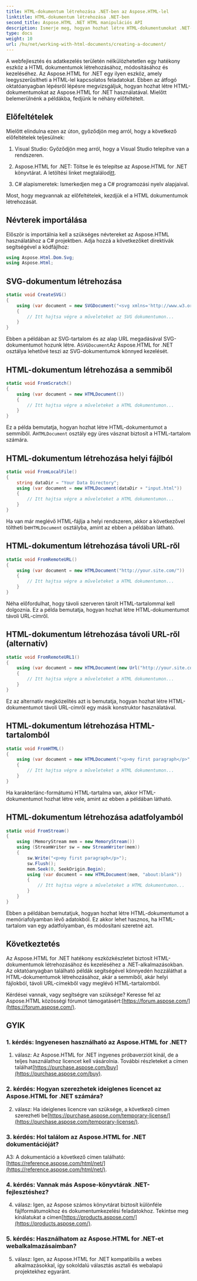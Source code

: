 ```yaml
---
title: HTML-dokumentum létrehozása .NET-ben az Aspose.HTML-lel
linktitle: HTML-dokumentum létrehozása .NET-ben
second_title: Aspose.HTML .NET HTML manipulációs API
description: Ismerje meg, hogyan hozhat létre HTML-dokumentumokat .NET-ben az Aspose.HTML használatával, a semmiből vagy URL-ekből. Átfogó oktatóanyag webfejlesztőknek.
type: docs
weight: 10
url: /hu/net/working-with-html-documents/creating-a-document/
---
```


A webfejlesztés és adatkezelés területén nélkülözhetetlen egy hatékony eszköz a HTML dokumentumok létrehozásához, módosításához és kezeléséhez. Az Aspose.HTML for .NET egy ilyen eszköz, amely leegyszerűsítheti a HTML-lel kapcsolatos feladatokat. Ebben az átfogó oktatóanyagban lépésről lépésre megvizsgáljuk, hogyan hozhat létre HTML-dokumentumokat az Aspose.HTML for .NET használatával. Mielőtt belemerülnénk a példákba, fedjünk le néhány előfeltételt.

## Előfeltételek

Mielőtt elindulna ezen az úton, győződjön meg arról, hogy a következő előfeltételek teljesülnek:

1. Visual Studio: Győződjön meg arról, hogy a Visual Studio telepítve van a rendszeren.

2.  Aspose.HTML for .NET: Töltse le és telepítse az Aspose.HTML for .NET könyvtárat. A letöltési linket megtalálod[itt](https://releases.aspose.com/html/net/).

3. C# alapismeretek: Ismerkedjen meg a C# programozási nyelv alapjaival.

Most, hogy megvannak az előfeltételek, kezdjük el a HTML dokumentumok létrehozását.

## Névterek importálása

Először is importálnia kell a szükséges névtereket az Aspose.HTML használatához a C# projektben. Adja hozzá a következőket direktívák segítségével a kódfájlhoz:

```csharp
using Aspose.Html.Dom.Svg;
using Aspose.Html;
```

## SVG-dokumentum létrehozása

```csharp
static void CreateSVG()
{
    using (var document = new SVGDocument("<svg xmlns='http://www.w3.org/2000/svg'><circle cx='50' cy='50' r='40'/></svg>", "about:blank"))
    {
        // Itt hajtsa végre a műveleteket az SVG dokumentumon...
    }
}
```

 Ebben a példában az SVG-tartalom és az alap URL megadásával SVG-dokumentumot hozunk létre. A`SVGDocument`Az Aspose.HTML for .NET osztálya lehetővé teszi az SVG-dokumentumok könnyed kezelését.

## HTML-dokumentum létrehozása a semmiből

```csharp
static void FromScratch()
{
    using (var document = new HTMLDocument())
    {
        // Itt hajtsa végre a műveleteket a HTML dokumentumon...
    }
}
```

 Ez a példa bemutatja, hogyan hozhat létre HTML-dokumentumot a semmiből. A`HTMLDocument` osztály egy üres vásznat biztosít a HTML-tartalom számára.

## HTML-dokumentum létrehozása helyi fájlból

```csharp
static void FromLocalFile()
{
    string dataDir = "Your Data Directory";
    using (var document = new HTMLDocument(dataDir + "input.html"))
    {
        // Itt hajtsa végre a műveleteket a HTML dokumentumon...
    }
}
```

 Ha van már meglévő HTML-fájlja a helyi rendszeren, akkor a következővel töltheti be`HTMLDocument` osztályba, amint az ebben a példában látható.

## HTML-dokumentum létrehozása távoli URL-ről

```csharp
static void FromRemoteURL()
{
    using (var document = new HTMLDocument("http://your.site.com/"))
    {
        // Itt hajtsa végre a műveleteket a HTML dokumentumon...
    }
}
```

Néha előfordulhat, hogy távoli szerveren tárolt HTML-tartalommal kell dolgoznia. Ez a példa bemutatja, hogyan hozhat létre HTML-dokumentumot távoli URL-címről.

## HTML-dokumentum létrehozása távoli URL-ről (alternatív)

```csharp
static void FromRemoteURL1()
{
    using (var document = new HTMLDocument(new Url("http://your.site.com/")))
    {
        // Itt hajtsa végre a műveleteket a HTML dokumentumon...
    }
}
```

Ez az alternatív megközelítés azt is bemutatja, hogyan hozhat létre HTML-dokumentumot távoli URL-címről egy másik konstruktor használatával.

## HTML-dokumentum létrehozása HTML-tartalomból

```csharp
static void FromHTML()
{
    using (var document = new HTMLDocument("<p>my first paragraph</p>", "."))
    {
        // Itt hajtsa végre a műveleteket a HTML dokumentumon...
    }
}
```

Ha karakterlánc-formátumú HTML-tartalma van, akkor HTML-dokumentumot hozhat létre vele, amint az ebben a példában látható.

## HTML-dokumentum létrehozása adatfolyamból

```csharp
static void FromStream()
{
    using (MemoryStream mem = new MemoryStream())
    using (StreamWriter sw = new StreamWriter(mem))
    {
        sw.Write("<p>my first paragraph</p>");
        sw.Flush();
        mem.Seek(0, SeekOrigin.Begin);
        using (var document = new HTMLDocument(mem, "about:blank"))
        {
            // Itt hajtsa végre a műveleteket a HTML dokumentumon...
        }
    }
}
```

Ebben a példában bemutatjuk, hogyan hozhat létre HTML-dokumentumot a memóriafolyamban lévő adatokból. Ez akkor lehet hasznos, ha HTML-tartalom van egy adatfolyamban, és módosítani szeretné azt.

## Következtetés

Az Aspose.HTML for .NET hatékony eszközkészletet biztosít HTML-dokumentumok létrehozásához és kezeléséhez a .NET-alkalmazásokban. Az oktatóanyagban található példák segítségével könnyedén hozzáláthat a HTML-dokumentumok létrehozásához, akár a semmiből, akár helyi fájlokból, távoli URL-címekből vagy meglévő HTML-tartalomból.

 Kérdései vannak, vagy segítségre van szüksége? Keresse fel az Aspose.HTML közösségi fórumot támogatásért:[https://forum.aspose.com/](https://forum.aspose.com/).

## GYIK

### 1. kérdés: Ingyenesen használható az Aspose.HTML for .NET?
 1. válasz: Az Aspose.HTML for .NET ingyenes próbaverziót kínál, de a teljes használathoz licencet kell vásárolnia. További részleteket a címen találhat[https://purchase.aspose.com/buy](https://purchase.aspose.com/buy).

### 2. kérdés: Hogyan szerezhetek ideiglenes licencet az Aspose.HTML for .NET számára?
2. válasz: Ha ideiglenes licencre van szüksége, a következő címen szerezheti be[https://purchase.aspose.com/temporary-license/](https://purchase.aspose.com/temporary-license/).

### 3. kérdés: Hol találom az Aspose.HTML for .NET dokumentációját?
 A3: A dokumentáció a következő címen található:[https://reference.aspose.com/html/net/](https://reference.aspose.com/html/net/).

### 4. kérdés: Vannak más Aspose-könyvtárak .NET-fejlesztéshez?
 4. válasz: Igen, az Aspose számos könyvtárat biztosít különféle fájlformátumokhoz és dokumentumkezelési feladatokhoz. Tekintse meg kínálatukat a címen[https://products.aspose.com/](https://products.aspose.com/).

### 5. kérdés: Használhatom az Aspose.HTML for .NET-et webalkalmazásaimban?
5. válasz: Igen, az Aspose.HTML for .NET kompatibilis a webes alkalmazásokkal, így sokoldalú választás asztali és webalapú projektekhez egyaránt.
